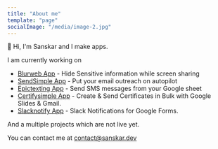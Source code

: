 ```yaml
---
title: "About me"
template: "page"
socialImage: "/media/image-2.jpg"
---
```


👋 Hi, I'm Sanskar and I make apps.

I am currently working on

- [Blurweb App](https://blurweb.app) - Hide Sensitive information while screen sharing
- [SendSimple App](https://www.sendsimple.app) - Put your email outreach on autopilot
- [Epictexting App](https://www.epictexting.app) - Send SMS messages from your Google sheet
- [Certifysimple App](https://www.certifysimple.app) - Create & Send Certificates in Bulk with Google Slides & Gmail.
- [Slacknotify App](https://www.slacknotify.app) - Slack Notifications for Google Forms.

And a multiple projects which are not live yet.

You can contact me at contact@sanskar.dev
